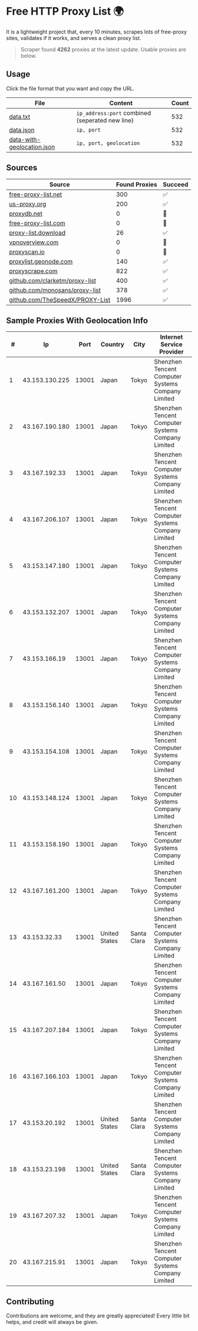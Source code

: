 
# Free HTTP Proxy List 🌍

It is a lightweight project that, every 10 minutes, scrapes lots of free-proxy sites, validates if it works, and serves a clean proxy list.


> Scraper found **4262** proxies at the latest update. Usable proxies are below.

## Usage

Click the file format that you want and copy the URL.


|File|Content|Count|
|----|-------|-----|
|[data.txt](https://raw.githubusercontent.com/themiralay/Proxy-List-World/master/data.txt)|`ip_address:port` combined (seperated new line)|532|
|[data.json](https://raw.githubusercontent.com/themiralay/Proxy-List-World/master/data.json)|`ip, port`|532|
|[data-with-geolocation.json](https://raw.githubusercontent.com/themiralay/Proxy-List-World/master/data-with-geolocation.json)|`ip, port, geolocation`|532|

## Sources

|Source|Found Proxies|Succeed|
|------|-------------|-------|
|[free-proxy-list.net](https://free-proxy-list.net)|300|✅|
|[us-proxy.org](https://www.us-proxy.org)|200|✅|
|[proxydb.net](http://proxydb.net)|0|🚫|
|[free-proxy-list.com](https://free-proxy-list.com/?page=&port=&type%5B%5D=http&type%5B%5D=https&up_time=0&search=Search)|0|🚫|
|[proxy-list.download](https://www.proxy-list.download/HTTP)|26|✅|
|[vpnoverview.com](https://vpnoverview.com/privacy/anonymous-browsing/free-proxy-servers)|0|🚫|
|[proxyscan.io](https://www.proxyscan.io)|0|🚫|
|[proxylist.geonode.com](https://proxylist.geonode.com/api/proxy-list?limit=300&page=1&sort_by=lastChecked&sort_type=desc&protocols=http,https)|140|✅|
|[proxyscrape.com](https://api.proxyscrape.com/v2/?request=displayproxies&protocol=http&timeout=10000&country=all&ssl=all&anonymity=all)|822|✅|
|[github.com/clarketm/proxy-list](https://raw.githubusercontent.com/clarketm/proxy-list/master/proxy-list-raw.txt)|400|✅|
|[github.com/monosans/proxy-list](https://raw.githubusercontent.com/monosans/proxy-list/main/proxies/http.txt)|378|✅|
|[github.com/TheSpeedX/PROXY-List](https://raw.githubusercontent.com/TheSpeedX/PROXY-List/master/http.txt)|1996|✅|


## Sample Proxies With Geolocation Info

|#|Ip|Port|Country|City|Internet Service Provider|
|-|--|----|-------|----|-------------------------|
|1|43.153.130.225|13001|Japan|Tokyo|Shenzhen Tencent Computer Systems Company Limited|
|2|43.167.190.180|13001|Japan|Tokyo|Shenzhen Tencent Computer Systems Company Limited|
|3|43.167.192.33|13001|Japan|Tokyo|Shenzhen Tencent Computer Systems Company Limited|
|4|43.167.206.107|13001|Japan|Tokyo|Shenzhen Tencent Computer Systems Company Limited|
|5|43.153.147.180|13001|Japan|Tokyo|Shenzhen Tencent Computer Systems Company Limited|
|6|43.153.132.207|13001|Japan|Tokyo|Shenzhen Tencent Computer Systems Company Limited|
|7|43.153.166.19|13001|Japan|Tokyo|Shenzhen Tencent Computer Systems Company Limited|
|8|43.153.156.140|13001|Japan|Tokyo|Shenzhen Tencent Computer Systems Company Limited|
|9|43.153.154.108|13001|Japan|Tokyo|Shenzhen Tencent Computer Systems Company Limited|
|10|43.153.148.124|13001|Japan|Tokyo|Shenzhen Tencent Computer Systems Company Limited|
|11|43.153.158.190|13001|Japan|Tokyo|Shenzhen Tencent Computer Systems Company Limited|
|12|43.167.161.200|13001|Japan|Tokyo|Shenzhen Tencent Computer Systems Company Limited|
|13|43.153.32.33|13001|United States|Santa Clara|Shenzhen Tencent Computer Systems Company Limited|
|14|43.167.161.50|13001|Japan|Tokyo|Shenzhen Tencent Computer Systems Company Limited|
|15|43.167.207.184|13001|Japan|Tokyo|Shenzhen Tencent Computer Systems Company Limited|
|16|43.167.166.103|13001|Japan|Tokyo|Shenzhen Tencent Computer Systems Company Limited|
|17|43.153.20.192|13001|United States|Santa Clara|Shenzhen Tencent Computer Systems Company Limited|
|18|43.153.23.198|13001|United States|Santa Clara|Shenzhen Tencent Computer Systems Company Limited|
|19|43.167.207.32|13001|Japan|Tokyo|Shenzhen Tencent Computer Systems Company Limited|
|20|43.167.215.91|13001|Japan|Tokyo|Shenzhen Tencent Computer Systems Company Limited|



## Contributing

Contributions are welcome, and they are greatly appreciated! Every
little bit helps, and credit will always be given.

